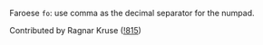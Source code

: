 Faroese `fo`: use comma as the decimal separator for the numpad.

Contributed by Ragnar Kruse ([!815](https://gitlab.freedesktop.org/xkeyboard-config/xkeyboard-config/-/merge_requests/815))
